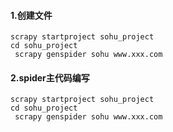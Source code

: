 #### 1.创建文件
```
scrapy startproject sohu_project
cd sohu_project
 scrapy genspider sohu www.xxx.com
```

#### 2.spider主代码编写
```
scrapy startproject sohu_project
cd sohu_project
 scrapy genspider sohu www.xxx.com
```
